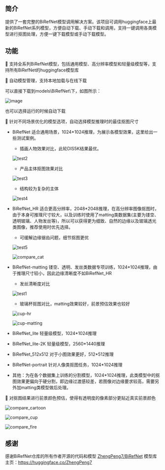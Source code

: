 ## 简介

提供了一套完整的BiRefNet模型调用解决方案。该项目可调用huggingface上最新的BiRefNet系列模型，方便自动下载、手动下载和调用，支持一键调用各类模型进行抠图处理，方便一键下载模型或手动下载模型。

## 功能

🚀 支持全系列BiRefNet模型，包括通用模型、高分辨率模型和轻量级模型等，支持所有BiRefNet的huggingface模型库

💫 自动模型管理，支持本地加载与在线下载

可以直接下载到models\BiRefNet\下，如图所示：

![image](https://github.com/user-attachments/assets/db8f1992-12f6-4d8a-8887-076226e417f5)

也可以选择运行的时候自动下载

🎯 针对不同场景优化的模型选项，自动选择模型推理时的最佳抠图尺寸

- BiRefNet
  适合通用场景，1024*1024推理，为展示各模型效果，这里给出一些测试案例。

  - 插画人物效果对比，此轮DIS5K结果最优。
   
  ![test2](https://github.com/user-attachments/assets/f3542204-94ea-4be8-ad5f-4df295207c1d)

  - 产品主体抠图效果对比

  ![test3](https://github.com/user-attachments/assets/bc02c186-a37b-41fc-85c0-f4c05187b07e)

  - 结构较为复杂的主体

  ![test4](https://github.com/user-attachments/assets/16fc740d-de33-496c-a4c4-ea1ed05c38be)


- BiRefNet_HR
  适合更高分辨率，2048*2048推理，在高分辨率图像抠图时，由于本身可推理尺寸较大，以及训练时使用了matting类数据集(主要为镂空、透明玻璃、人物发丝等)，所以可以获得更为细致、自然的边缘以及玻璃透光类图像，推荐使用时优先选择。

  - 可缓解边缘锯齿问题，细节抠图更优

  ![test5](https://github.com/user-attachments/assets/cc05835e-3376-47d9-9a20-5a05929d9e00)


  ![compare_cat](https://github.com/user-attachments/assets/c4f9a532-0d18-4599-880c-2693ae3d2a12)


- BiRefNet-matting
  镂空、透明、发丝类数据专项训练，1024*1024推理，由于推理尺寸较小，因此边缘清晰度不如BiRefNet_HR

  - 发丝清晰度对比

  ![test1](https://github.com/user-attachments/assets/3b23d794-0ceb-46fb-8dc7-1af7f85848c7)

      
  - 玻璃杯抠图对比，matting效果较好，前景预估效果也较好

  ![cup-hr](https://github.com/user-attachments/assets/6e3d7339-7f58-4366-b2f0-e433af5cd2c0)

  ![cup-matting](https://github.com/user-attachments/assets/577cb864-247d-49ee-824d-e31366b4ad5f)


- BiRefNet_lite
  轻量级模型，1024*1024推理

- BiRefNet_lite-2K
  轻量级模型，2560*1440推理

- BiRefNet_512x512
  对于小图效果更好，512*512推理

- BiRefNet-portrait
  针对人像类抠图任务，1024*1024推理

- 其他：为在各个数据集上训练的分割模型，1024*1024推理，此类模型中的抠图效果更偏向于硬分割，即边缘过渡感较差，若图像对边缘要求较高，需要另外加matting类模型做后处理。

🌟 对抠图结果进行前景颜色预估，使得有透明度的像素部分更贴近真实前景颜色

![compare_cartoon](https://github.com/user-attachments/assets/d87bec04-6b7f-446a-b115-7dad545a303a)

![compare_cup](https://github.com/user-attachments/assets/bddf30a6-3a84-4ae3-8002-c2bdcbd1d9f5)

![compare_fire](https://github.com/user-attachments/assets/8dfc4e22-de05-42a9-bf71-1809f283c36b)


## 感谢

感谢BiRefNet仓库的所有作者开源的代码和模型 [ZhengPeng7/BiRefNet](https://github.com/zhengpeng7/birefnet)
模型库主页：https://huggingface.co/ZhengPeng7
